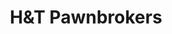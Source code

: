 ---
title: "H&T Pawnbrokers"
url: /glasgow/handt-pawnbrokers-great-western-road/
shop: pawnbroker
---